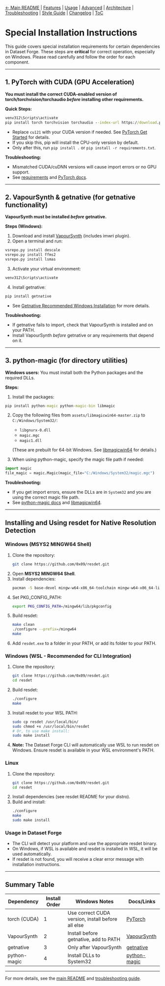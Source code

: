 [← Main README](../README.md) | [Features](features.md) | [Usage](usage.md) | [Advanced](advanced.md) | [Architecture](architecture.md) | [Troubleshooting](troubleshooting.md) | [Style Guide](style_guide.md) | [Changelog](changelog.md) | [ToC](toc.md)

# Special Installation Instructions

This guide covers special installation requirements for certain dependencies in Dataset Forge. These steps are **critical** for correct operation, especially on Windows. Please read carefully and follow the order for each component.

---

## 1. PyTorch with CUDA (GPU Acceleration)

**You must install the correct CUDA-enabled version of torch/torchvision/torchaudio _before_ installing other requirements.**

**Quick Steps:**

```bat
venv312\Scripts\activate
pip install torch torchvision torchaudio --index-url https://download.pytorch.org/whl/cu121
```

- Replace `cu121` with your CUDA version if needed. See [PyTorch Get Started](https://pytorch.org/get-started/locally/) for details.
- If you skip this, pip will install the CPU-only version by default.
- Only after this, run `pip install .` or `pip install -r requirements.txt`.

**Troubleshooting:**

- Mismatched CUDA/cuDNN versions will cause import errors or no GPU support.
- See [requirements](advanced.md#requirements) and [PyTorch docs](https://pytorch.org/get-started/locally/).

---

## 2. VapourSynth & getnative (for getnative functionality)

**VapourSynth must be installed _before_ getnative.**

**Steps (Windows):**

1. Download and install [VapourSynth](http://www.vapoursynth.com/) (includes imwri plugin).
2. Open a terminal and run:

```bat
vsrepo.py install descale
vsrepo.py install ffms2
vsrepo.py install lsmas
```

3. Activate your virtual environment:

```bat
venv312\Scripts\activate
```

4. Install getnative:

```bat
pip install getnative
```

- See [Getnative Recommended Windows Installation](https://github.com/Infiziert90/getnative?tab=readme-ov-file#recommended-windows-installation) for more details.

**Troubleshooting:**

- If getnative fails to import, check that VapourSynth is installed and on your PATH.
- Install VapourSynth _before_ getnative or any requirements that depend on it.

---

## 3. python-magic (for directory utilities)

**Windows users:** You must install both the Python packages and the required DLLs.

**Steps:**

1. Install the packages:

```bat
pip install python-magic python-magic-bin libmagic
```

2. Copy the following files from `assets/libmagicwin64-master.zip` to `C:/Windows/System32/`:

   - `libgnurx-0.dll`
   - `magic.mgc`
   - `magic1.dll`

   (These are prebuilt for 64-bit Windows. See [libmagicwin64](https://github.com/pidydx/libmagicwin64) for details.)

3. When using python-magic, specify the magic file path if needed:

```python
import magic
file_magic = magic.Magic(magic_file="C:/Windows/System32/magic.mgc")
```

**Troubleshooting:**

- If you get import errors, ensure the DLLs are in `System32` and you are using the correct magic file path.
- See [python-magic docs](https://github.com/ahupp/python-magic) and [libmagicwin64](https://github.com/pidydx/libmagicwin64).

---

## Installing and Using resdet for Native Resolution Detection

### Windows (MSYS2 MINGW64 Shell)

1. Clone the repository:
   ```sh
   git clone https://github.com/0x09/resdet.git
   ```
2. Open **MSYS2 MINGW64 Shell**.
3. Install dependencies:
   ```sh
   pacman -S base-devel mingw-w64-x86_64-toolchain mingw-w64-x86_64-libpng mingw-w64-x86_64-libjpeg-turbo mingw-w64-x86_64-fftw mingw-w64-x86_64-pkg-config autoconf automake libtool
   ```
4. Set PKG_CONFIG_PATH:
   ```sh
   export PKG_CONFIG_PATH=/mingw64/lib/pkgconfig
   ```
5. Build resdet:
   ```sh
   make clean
   ./configure --prefix=/mingw64
   make
   ```
6. Add `resdet.exe` to a folder in your PATH, or add its folder to your PATH.

### Windows (WSL - Recommended for CLI Integration)

1. Clone the repository:
   ```sh
   git clone https://github.com/0x09/resdet.git
   cd resdet
   ```
2. Build resdet:
   ```sh
   ./configure
   make
   ```
3. Install resdet to your WSL PATH:
   ```sh
   sudo cp resdet /usr/local/bin/
   sudo chmod +x /usr/local/bin/resdet
   # Or, to use make install:
   sudo make install
   ```
4. **Note:** The Dataset Forge CLI will automatically use WSL to run resdet on Windows. Ensure resdet is available in your WSL environment's PATH.

### Linux

1. Clone the repository:
   ```sh
   git clone https://github.com/0x09/resdet.git
   cd resdet
   ```
2. Install dependencies (see resdet README for your distro).
3. Build and install:
   ```sh
   ./configure
   make
   sudo make install
   ```

### Usage in Dataset Forge

- The CLI will detect your platform and use the appropriate resdet binary.
- On Windows, if WSL is available and resdet is installed in WSL, it will be used automatically.
- If resdet is not found, you will receive a clear error message with installation instructions.

---

## Summary Table

| Dependency   | Install Order | Windows Notes                                     | Docs/Links                                            |
| ------------ | ------------- | ------------------------------------------------- | ----------------------------------------------------- |
| torch (CUDA) | 1             | Use correct CUDA version, install before all else | [PyTorch](https://pytorch.org/get-started/locally/)   |
| VapourSynth  | 2             | Install before getnative, add to PATH             | [VapourSynth](http://www.vapoursynth.com/)            |
| getnative    | 3             | Only after VapourSynth                            | [getnative](https://github.com/Infiziert90/getnative) |
| python-magic | 4             | Install DLLs to System32                          | [python-magic](https://github.com/ahupp/python-magic) |

---

For more details, see the [main README](../README.md) and [troubleshooting guide](troubleshooting.md).
